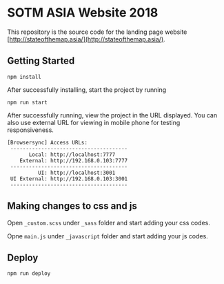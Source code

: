 # SOTM ASIA Website 2018

This repository is the source code for the landing page website [http://stateofthemap.asia/](http://stateofthemap.asia/).

## Getting Started

```
npm install
```

After successfully installing, start the project by running
```
npm run start
```
After successfully running, view the project in the URL displayed. You can also use external URL for viewing in mobile phone for testing responsiveness. 
```
[Browsersync] Access URLs:
 --------------------------------------
       Local: http://localhost:7777
    External: http://192.168.0.103:7777
 --------------------------------------
          UI: http://localhost:3001
 UI External: http://192.168.0.103:3001
 --------------------------------------
 ```
## Making changes to css and js

Open `_custom.scss` under `_sass` folder and start adding your css codes.

Opne `main.js` under `_javascript` folder and start adding your js codes.

## Deploy
```
npm run deploy
```